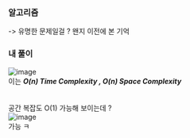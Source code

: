 ### 알고리즘    
-> 유명한 문제일걸 ? 왠지 이전에 본 기억   

### 내 풀이    
![image](https://user-images.githubusercontent.com/70446214/154907263-6739902e-6e4a-4803-9644-55101030dba9.png)   
이는 ***O(n) Time Complexity , O(n) Space Complexity***    
<br></br>
공간 복잡도 O(1) 가능해 보이는데 ?    
![image](https://user-images.githubusercontent.com/70446214/154908023-61fca28a-0f27-4979-83af-0e81e6723f73.png)     
가능 ㅋ    
